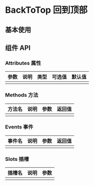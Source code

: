 
# BackToTop 回到顶部

## 基本使用

<preview path="../demos/back-to-top/back-to-top-1.vue" title="基本使用" description=" "></preview>

## 组件 API

### Attributes 属性

| 参数 | 说明 | 类型 | 可选值 | 默认值 |
|  ----  | ----  | ----  | ----  | ----  |
|  |  |  |  | |

### Methods 方法

| 方法名 | 说明 | 参数 | 返回值 |
|  ----  | ----  | ----  | ----  |
|  |  |  |  |

### Events 事件

| 事件名 | 说明 | 参数 | 返回值 |
|  ----  | ----  | ----  | ----  |
|  |  |  |  |

### Slots 插槽

| 插槽名 | 说明 | 参数 |
|  ----  | ----  | ----  |
|  |  |  |
